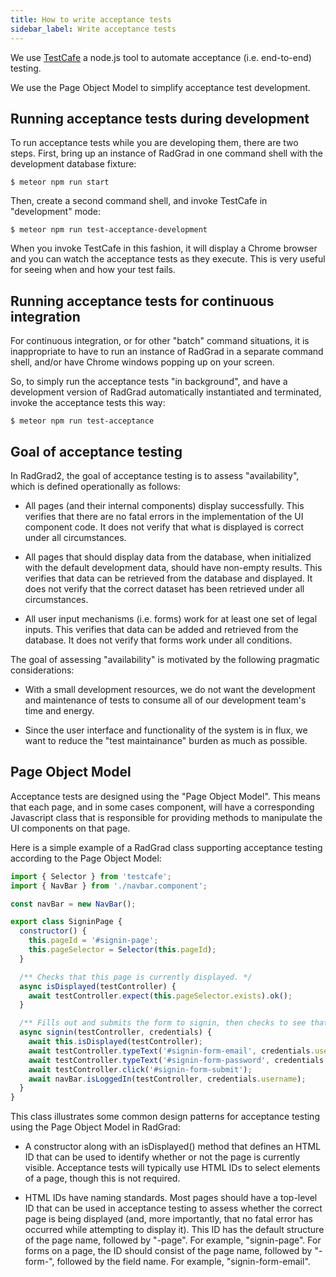 ```yaml
---
title: How to write acceptance tests
sidebar_label: Write acceptance tests
---
```


We use [TestCafe](https://devexpress.github.io/testcafe/) a node.js tool to automate acceptance (i.e. end-to-end)  testing.


We use the Page Object Model to simplify acceptance test development.

## Running acceptance tests during development

To run acceptance tests while you are developing them, there are two steps. First, bring up an instance of RadGrad in one command shell with the development database fixture:

```
$ meteor npm run start
```

Then, create a second command shell, and invoke TestCafe in "development" mode:

```
$ meteor npm run test-acceptance-development
```

When you invoke TestCafe in this fashion, it will display a Chrome browser and you can watch the acceptance tests as they execute. This is very useful for seeing when and how your test fails.

## Running acceptance tests for continuous integration

For continuous integration, or for other "batch" command situations, it is inappropriate to have to run an instance of RadGrad in a separate command shell, and/or have Chrome windows popping up on your screen.

So, to simply run the acceptance tests "in background", and have a development version of RadGrad automatically instantiated and terminated, invoke the acceptance tests this way:

```
$ meteor npm run test-acceptance
```

## Goal of acceptance testing

In RadGrad2, the goal of acceptance testing is to assess "availability", which is defined operationally as follows:

  * All pages (and their internal components) display successfully. This verifies that there are no fatal errors in the implementation of the UI component code. It does not verify that what is displayed is correct under all circumstances.

  * All pages that should display data from the database, when initialized with the default development data, should have non-empty results.  This verifies that data can be retrieved from the database and displayed. It does not verify that the correct dataset has been retrieved under all circumstances.

  * All user input mechanisms (i.e. forms) work for at least one set of legal inputs. This verifies that data can be added and retrieved from the database. It does not verify that forms work under all conditions.

The goal of assessing "availability" is motivated by the following pragmatic considerations:

  * With a small development resources, we do not want the development and maintenance of tests to consume all of our development team's time and energy.

  * Since the user interface and functionality of the system is in flux, we want to reduce the "test maintainance" burden as much as possible.

## Page Object Model

Acceptance tests are designed using the "Page Object Model".  This means that each page, and in some cases component, will have a corresponding Javascript class that is responsible for providing methods to manipulate the UI components on that page.

Here is a simple example of a RadGrad class supporting acceptance testing according to the Page Object Model:

```js
import { Selector } from 'testcafe';
import { NavBar } from './navbar.component';

const navBar = new NavBar();

export class SigninPage {
  constructor() {
    this.pageId = '#signin-page';
    this.pageSelector = Selector(this.pageId);
  }

  /** Checks that this page is currently displayed. */
  async isDisplayed(testController) {
    await testController.expect(this.pageSelector.exists).ok();
  }

  /** Fills out and submits the form to signin, then checks to see that login was successful. */
  async signin(testController, credentials) {
    await this.isDisplayed(testController);
    await testController.typeText('#signin-form-email', credentials.username);
    await testController.typeText('#signin-form-password', credentials.password);
    await testController.click('#signin-form-submit');
    await navBar.isLoggedIn(testController, credentials.username);
  }
}
```

This class illustrates some common design patterns for acceptance testing using the Page Object Model in RadGrad:

  * A constructor along with an isDisplayed() method that defines an HTML ID that can be used to identify whether or not the page is currently visible. Acceptance tests will typically use HTML IDs to select elements of a page, though this is not required.

  * HTML IDs have naming standards.  Most pages should have a top-level ID that can be used in acceptance testing to assess whether the correct page is being displayed (and, more importantly, that no fatal error has occurred while attempting to display it). This ID has the default structure of the page name, followed by "-page". For example, "signin-page". For forms on a page, the ID should consist of the page name, followed by "-form-", followed by the field name.  For example, "signin-form-email".


